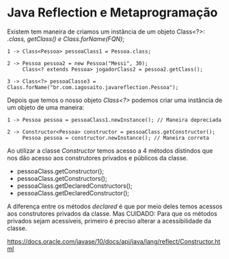 # Java Reflection e Metaprogramação

Existem tem maneira de criamos um instância de um objeto Class<?>: *.class, getClass() e Class.forName(FQN)*; 

 

    1 -> Class<Pessoa> pessoaClass1 = Pessoa.class;
    
    2 -> Pessoa pessoa2 = new Pessoa("Messi", 30);
         Class<? extends Pessoa> jogadorClass2 = pessoa2.getClass();

    3 -> Class<?> pessoaClasse3 = Class.forName("br.com.iagosaito.javareflection.Pessoa");

Depois que temos o nosso objeto *Class<?>* podemos criar uma instância de um objeto de uma maneira: 

    1 -> Pessoa pessoa = pessoaClass1.newInstance(); // Maneira depreciada

    2 -> Constructor<Pessoa> constructor = pessoaClass.getConstructor();
         Pessoa pessoa = constructor.newInstance(); // Maneira correta

Ao utilizar a classe *Constructor* temos acesso a 4 métodos distindos que nos dão acesso aos construtores privados e
públicos da classe. 

- pessoaClass.getConstructor();
- pessoaClass.getConstructors();
- pessoaClass.getDeclaredConstructors();
- pessoaClass.getDeclaredConstructor();

A diferença entre os métodos *declared* é que por meio deles temos acessos aos construtores privados da classe. Mas
CUIDADO: Para que os métodos privados sejam acessíveis, primeiro é preciso alterar a acessibilidade da classe.

https://docs.oracle.com/javase/10/docs/api/java/lang/reflect/Constructor.html